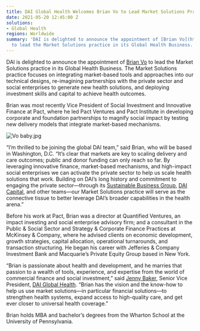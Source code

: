 ```yaml
---
title: DAI Global Health Welcomes Brian Vo to Lead Market Solutions Practice
date: 2021-05-20 12:45:00 Z
solutions:
- Global Health
regions: Worldwide
summary: 'DAI is delighted to announce the appointment of [Brian Vo](https://www.dai.com/who-we-are/our-team/brian-vo)
  to lead the Market Solutions practice in its Global Health Business. '
---
```


DAI is delighted to announce the appointment of [Brian Vo](https://www.dai.com/who-we-are/our-team/brian-vo) to lead the Market Solutions practice in its Global Health Business. The Market Solutions practice focuses on integrating market-based tools and approaches into our technical designs, re-imagining partnerships with the private sector and social enterprises to generate new health solutions, and deploying investment skills and capital to achieve health outcomes.

Brian was most recently Vice President of Social Investment and Innovative Finance at Pact, where he led Pact Ventures and Pact Institute in developing corporate and foundation partnerships to magnify social impact by testing new delivery models that integrate market-based mechanisms. 

![Vo baby.jpg](/uploads/Vo%20baby.jpg)

“I’m thrilled to be joining the global DAI team,” said Brian, who will be based in Washington, D.C. “It’s clear that markets are key to scaling delivery and care outcomes; public and donor funding can only reach so far. By leveraging innovative finance, market-based mechanisms, and high-impact social enterprises we can activate the private sector to help us scale health solutions that work. Building on DAI’s long history and commitment to engaging the private sector—through its [Sustainable Business Group](https://www.dai.com/our-work/solutions/sustainable-business), [DAI Capital](https://www.dai.com/our-work/solutions/dai-capital), and other teams—our Market Solutions practice will serve as the connective tissue to better leverage DAI’s broader capabilities in the health arena.”

Before his work at Pact, Brian was a director at Quantified Ventures, an impact investing and social enterprise advisory firm; and a consultant in the Public & Social Sector and Strategy & Corporate Finance Practices at McKinsey & Company, where he advised clients on economic development, growth strategies, capital allocation, operational turnarounds, and transaction structuring. He began his career with Jefferies & Company Investment Bank and Macquarie’s Private Equity Group based in New York.

“Brian is passionate about health and development, and he marries that passion to a wealth of tools, experience, and expertise from the world of commercial finance and social investment,” said [Jenny Baker](https://www.dai.com/who-we-are/our-team/jenny-baker), Senior Vice President, [DAI Global Health](https://www.dai.com/our-work/solutions/global-health). “Brian has the vision and the know-how to help us use market solutions—in particular financial solutions—to strengthen health systems, expand access to high-quality care, and get ever closer to universal health coverage.”

Brian holds MBA and bachelor’s degrees from the Wharton School at the University of Pennsylvania.